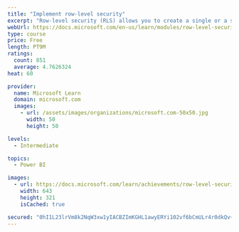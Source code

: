 ```yaml
---
title: "Implement row-level security"
excerpt: "Row-level security (RLS) allows you to create a single or a set of reports that targets data for a specific user. In this module, you will learn how to implement RLS by using either a static or dynamic method and how Microsoft Power BI simplifies testing RLS in Power BI Desktop and Power BI service."
webUrl: https://docs.microsoft.com/en-us/learn/modules/row-level-security-power-bi/
type: course
price: Free
length: PT9M
ratings:
  count: 851
  average: 4.7626324
heat: 60

provider:
  name: Microsoft Learn
  domain: microsoft.com
  images:
    - url: /assets/images/organizations/microsoft.com-50x50.jpg
      width: 50
      height: 50

levels:
  - Intermediate

topics:
  - Power BI

images:
  - url: https://docs.microsoft.com/learn/achievements/row-level-security-power-bi-social.png
    width: 643
    height: 321
    isCached: true

secured: "0hI1L23lrVm8k2NqW3xw1yIACBZImKGHL1awyERYi102vf6bCmULr4r0dkQv+dTkCr+TOZd51YlhusJS0yFEFhNOcpHoXGxed1EDooRPmdpdCVCO0rsznGWgJr0dTL2th9hbfvW8JZPqCKKfSJ/GWsxXsGprSVE+Ex/LWNHKeV9jHjNYMElHAx5ujIT1T9uiAL5RDeIrmA37/QxAVEhviOaNxcrx6MsYgkWtJHqdCu8yGGzRgmeOJzgRjaArhqyDuS/5b5jxEeKKAhCUyIF9OCpDpSK4c4ypbaQOVc0XW3s46EIS/w97xbLoFtKS4IowG3KYet2FV8MnIFwcbC4CGlZXOIrCStnmNQqmmrEhFWY7UalejttVOwFW8w+X0oJ0VwzixOau6nT8gT2IRtmMRUAc1lKoLrHcWV/P/WxZM9c=;EyDhrlf4D7tzfonnfBm9HQ=="
---
```


